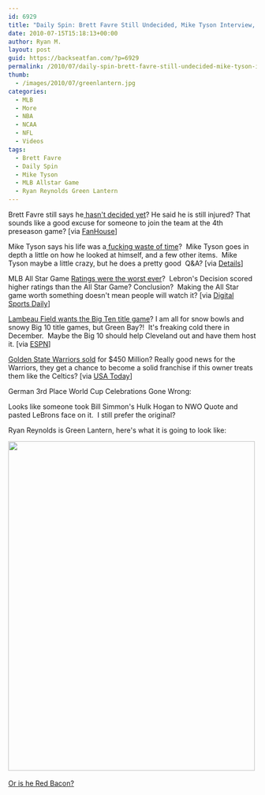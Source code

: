 ```yaml
---
id: 6929
title: "Daily Spin: Brett Favre Still Undecided, Mike Tyson Interview, Ryan Reynolds Green Lantern"
date: 2010-07-15T15:18:13+00:00
author: Ryan M.
layout: post
guid: https://backseatfan.com/?p=6929
permalink: /2010/07/daily-spin-brett-favre-still-undecided-mike-tyson-interview-ryan-reynolds-green-lantern/
thumb:
  - /images/2010/07/greenlantern.jpg
categories:
  - MLB
  - More
  - NBA
  - NCAA
  - NFL
  - Videos
tags:
  - Brett Favre
  - Daily Spin
  - Mike Tyson
  - MLB Allstar Game
  - Ryan Reynolds Green Lantern
---
```


<div class="entry">
  <p>
    Brett Favre still says he<a href="http://nfl.fanhouse.com/2010/07/15/brett-favre-on-2010-i-havent-decided-yet/"> hasn't decided yet</a>? He said he is still injured? That sounds like a good excuse for someone to join the team at the 4th preseason game? [via <a href="http://nfl.fanhouse.com/2010/07/15/brett-favre-on-2010-i-havent-decided-yet/">FanHouse</a>]
  </p>

  <p>
    Mike Tyson says his life was a<a href="http://www.details.com/culture-trends/news-and-politics/201008/interview-boxing-mike-tyson"> fucking waste of time</a>?  Mike Tyson goes in depth a little on how he looked at himself, and a few other items.  Mike Tyson maybe a little crazy, but he does a pretty good  Q&A? [via <a href="http://www.details.com/culture-trends/news-and-politics/201008/interview-boxing-mike-tyson">Details</a>]
  </p>

  <p>
    MLB All Star Game <a href="http://www.digitalsportsdaily.com/sports-business/tv/2340-mlb-all-star-draws-worst-tv-rating-ever.html">Ratings were the worst ever</a>?  Lebron's Decision scored higher ratings than the All Star Game? Conclusion?  Making the All Star game worth something doesn't mean people will watch it? [via <a href="http://www.digitalsportsdaily.com/sports-business/tv/2340-mlb-all-star-draws-worst-tv-rating-ever.html">Digital Sports Daily</a>]
  </p>

  <p>
    <a href="http://espn.go.com/blog/bigten/post/_/id/13762/lambeau-field-wants-big-ten-title-game">Lambeau Field wants the Big Ten title game</a>? I am all for snow bowls and snowy Big 10 title games, but Green Bay?!  It's freaking cold there in December.  Maybe the Big 10 should help Cleveland out and have them host it. [via <a href="http://espn.go.com/blog/bigten/post/_/id/13762/lambeau-field-wants-big-ten-title-game">ESPN</a>]
  </p>

  <p>
    <a href="http://www.usatoday.com/sports/basketball/nba/warriors/2010-07-15-warriors-sale-lacob-guber_N.htm?loc=interstitialskip">Golden State Warriors sold</a> for $450 Million? Really good news for the Warriors, they get a chance to become a solid franchise if this owner treats them like the Celtics? [via <a href="http://www.usatoday.com/sports/basketball/nba/warriors/2010-07-15-warriors-sale-lacob-guber_N.htm?loc=interstitialskip">USA Today</a>]
  </p>

  <p>
    German 3rd Place World Cup Celebrations Gone Wrong:<br />
  </p>

  <p>
    Looks like someone took Bill Simmon's Hulk Hogan to NWO Quote and pasted LeBrons face on it.  I still prefer the original?
  </p>

  <p>
  </p>

  <p>
    Ryan Reynolds is Green Lantern, here's what it is going to look like:
  </p>

  <p>
    <a href="/images/2010/07/greenlantern.jpg"><img class="size-full wp-image-6938 alignnone" title="greenlantern" src="/images/2010/07/greenlantern.jpg" alt="" width="500" height="669" srcset="/images/2010/07/greenlantern.jpg 500w, /images/2010/07/greenlantern-224x300.jpg 224w" sizes="(max-width: 500px) 100vw, 500px" /></a>
  </p>

  <p>
    <a href="http://wearesexbob-omb.tumblr.com/post/816269813">Or is he Red Bacon?</a>
  </p>
</div>
